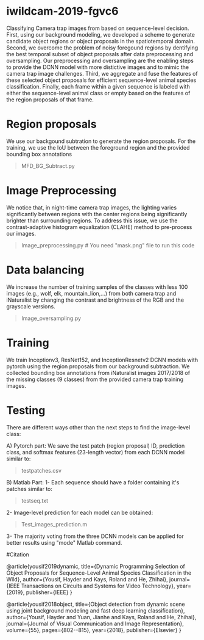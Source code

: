 # iwildcam-2019-fgvc6
Classifying Camera trap images from based on sequence-level decision. First, using our background modeling, we developed a scheme to generate candidate object regions or object proposals in the spatiotemporal domain. Second, we overcome the problem of noisy foregound regions by dentifying the best temporal subset of object proposals after data preprocessing and oversampling. Our preprocessing and oversampling are the enabling steps to provide the DCNN model with more distictive images and to mimic the camera trap image challenges. Third, we aggregate and fuse the features of these selected object proposals for efficient sequence-level animal species classification. Finally, each frame within a given sequence is labeled with either the sequence-level animal class or empty based on the features of the region proposals of that frame.


# Region proposals
We use our backgound subtration to generate the region proposals. For the training, we use the IoU between the foreground region and the provided bounding box annotations
> MFD_BG_Subtract.py


# Image Preprocessing
We notice that, in night-time camera trap images, the lighting varies significantly between regions with the center regions being significantly brighter than surrounding regions. To address this issue, we use the contrast-adaptive histogram equalization (CLAHE) method to pre-process our images.
> Image_preprocessing.py # You need "mask.png" file to run this code


# Data balancing
We increase the number of training samples of the classes with less 100 images (e.g., wolf, elk, mountain_lion,...) from both camera trap and iNaturalist by changing the contrast and brightness of the RGB and the grayscale versions. 
> Image_oversampling.py


# Training
We train Inceptionv3, ResNet152, and InceptionResnetv2 DCNN models with  pytorch using the region proposals from our background subtraction. We collected bounding box annotations from iNaturalist images 2017/2018 of the missing classes (9 classes) from the provided camera trap training images.


# Testing
There are different ways other than the next steps to find the image-level class:

A) Pytorch part:
We save the test patch (region proposal) ID, prediction class, and softmax features (23-length vector) from each DCNN model similar to:
> testpatches.csv

B) Matlab Part:
1- Each sequence should have a folder containing it's patches similar to:
> testseq.txt

2- Image-level prediction for each model can be obtained:
> Test_images_prediction.m

3- The majority voting from the three DCNN models can be applied for better results using "mode" Matlab command.

#Citation

@article{yousif2019dynamic,
title={Dynamic Programming Selection of  Object Proposals  for  Sequence-Level Animal Species Classification in the Wild},
author={Yousif, Hayder and Kays, Roland and He, Zhihai},
journal={IEEE Transactions on Circuits and Systems for Video Technology},
year={2019},
publisher={IEEE}
}

@article{yousif2018object,
  title={Object detection from dynamic scene using joint background modeling and fast deep learning classification},
  author={Yousif, Hayder and Yuan, Jianhe and Kays, Roland and He, Zhihai},
  journal={Journal of Visual Communication and Image Representation},
  volume={55},
  pages={802--815},
  year={2018},
  publisher={Elsevier}
}



